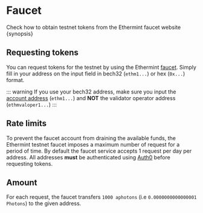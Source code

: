 <!--
order: 2
-->

# Faucet

Check how to obtain testnet tokens from the Ethermint faucet website {synopsis}

## Requesting tokens

You can request tokens for the testnet by using the Ethermint [faucet](https://ethermint.io/faucet). <!-- TODO: Add link-->
Simply fill in your address on the input field in bech32 (`ethm1...`) or hex (`0x...`) format.

::: warning
If you use your bech32 address, make sure you input the [account address](./../basics/accounts#addresses-and-public-keys) (`ethm1...`) and **NOT** the validator operator address (`ethmvaloper1...`)
:::
<!-- TODO: Screenshot of the faucet site -->

## Rate limits

To prevent the faucet account from draining the available funds, the Ethermint testnet faucet
imposes a maximum number of request for a period of time. By default the faucet service accepts 1
request per day per address. All addresses **must** be authenticated using
[Auth0](https://auth0.com/) before requesting tokens.

## Amount

For each request, the faucet transfers `1000 aphotons` (i.e `0.0000000000000001 Photons`) to the given address.
